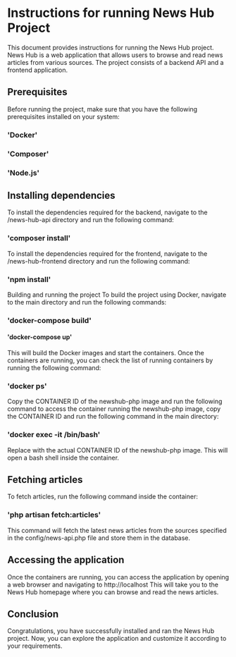 # Instructions for running News Hub Project

This document provides instructions for running the News Hub project. News Hub is a web application that allows users to browse and read news articles from various sources. The project consists of a backend API and a frontend application.

## Prerequisites

Before running the project, make sure that you have the following prerequisites installed on your system:

### 'Docker'

### 'Composer'

### 'Node.js'

## Installing dependencies

To install the dependencies required for the backend, navigate to the /news-hub-api directory and run the following command:


### 'composer install'

To install the dependencies required for the frontend, navigate to the /news-hub-frontend directory and run the following command:


### 'npm install'

Building and running the project
To build the project using Docker, navigate to the main directory and run the following commands:


### 'docker-compose build'

#### 'docker-compose up'

This will build the Docker images and start the containers. Once the containers are running, you can check the list of running containers by running the following command:


### 'docker ps'

Copy the CONTAINER ID of the newshub-php image and run the following command to access the container running the newshub-php image, copy the CONTAINER ID and run the following command in the main directory:

### 'docker exec -it <container-id> /bin/bash'

Replace <container-id> with the actual CONTAINER ID of the newshub-php image. This will open a bash shell inside the container.

## Fetching articles

To fetch articles, run the following command inside the container:


### 'php artisan fetch:articles'

This command will fetch the latest news articles from the sources specified in the config/news-api.php file and store them in the database.

## Accessing the application

Once the containers are running, you can access the application by opening a web browser and navigating to http://localhost This will take you to the News Hub homepage where you can browse and read the news articles.

## Conclusion

Congratulations, you have successfully installed and ran the News Hub project. Now, you can explore the application and customize it according to your requirements.